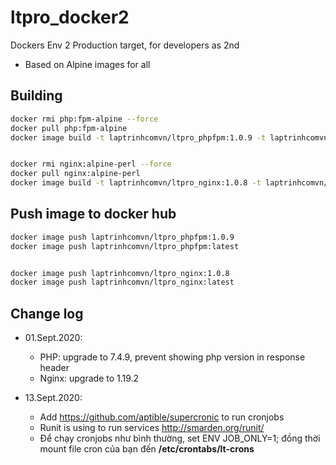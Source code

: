# ltpro_docker2

Dockers Env 2 Production target, for developers as 2nd

- Based on Alpine images for all

## Building

```sh
docker rmi php:fpm-alpine --force
docker pull php:fpm-alpine
docker image build -t laptrinhcomvn/ltpro_phpfpm:1.0.9 -t laptrinhcomvn/ltpro_phpfpm:latest -f Dockerfile_phpfpm .


docker rmi nginx:alpine-perl --force
docker pull nginx:alpine-perl
docker image build -t laptrinhcomvn/ltpro_nginx:1.0.8 -t laptrinhcomvn/ltpro_nginx:latest -f Dockerfile_nginx .
```

## Push image to docker hub

```bash
docker image push laptrinhcomvn/ltpro_phpfpm:1.0.9
docker image push laptrinhcomvn/ltpro_phpfpm:latest


docker image push laptrinhcomvn/ltpro_nginx:1.0.8
docker image push laptrinhcomvn/ltpro_nginx:latest
```

## Change log

- 01.Sept.2020:
  - PHP: upgrade to 7.4.9, prevent showing php version in response header
  - Nginx: upgrade to 1.19.2

- 13.Sept.2020:
  - Add <https://github.com/aptible/supercronic> to run cronjobs
  - Runit is using to run services <http://smarden.org/runit/>
  - Để chạy cronjobs như bình thường, set ENV JOB_ONLY=1; đồng thời mount file cron của bạn đến **/etc/crontabs/lt-crons**
  